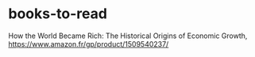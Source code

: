 # books-to-read
How the World Became Rich: The Historical Origins of Economic Growth, https://www.amazon.fr/gp/product/1509540237/
